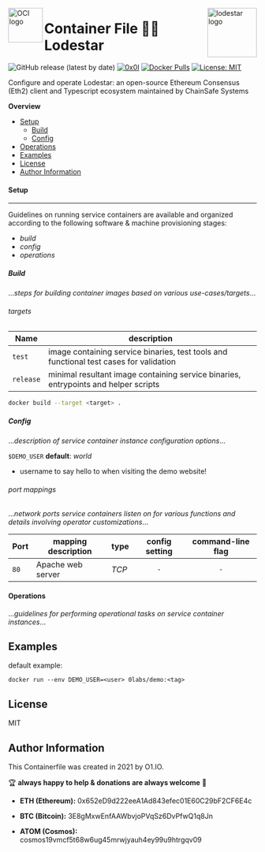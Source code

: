 <p><img src="https://avatars1.githubusercontent.com/u/12563465?s=200&v=4" alt="OCI logo" title="oci" align="left" height="70" /></p>
<p><img src="https://chainsafe.github.io/lodestar/assets/lodestar_icon_300.png" alt="lodestar logo" title="Lodestar" align="right" height="100" /></p>

Container File 🌟🔗 Lodestar
=========
![GitHub release (latest by date)](https://img.shields.io/github/v/release/0x0I/container-file-lodestar?color=yellow)
[![0x0I](https://circleci.com/gh/0x0I/container-file-lodestar.svg?style=svg)](https://circleci.com/gh/0x0I/container-file-lodestar)
[![Docker Pulls](https://img.shields.io/docker/pulls/0labs/lodestar?style=flat)](https://hub.docker.com/repository/docker/0labs/lodestar)
[![License: MIT](https://img.shields.io/badge/License-MIT-blueviolet.svg)](https://opensource.org/licenses/MIT)

Configure and operate Lodestar: an open-source Ethereum Consensus (Eth2) client and Typescript ecosystem maintained by ChainSafe Systems

**Overview**
  - [Setup](#setup)
    - [Build](#build)
    - [Config](#config)
  - [Operations](#operations)
  - [Examples](#examples)
  - [License](#license)
  - [Author Information](#author-information)

#### Setup
--------------
Guidelines on running service containers are available and organized according to the following software & machine provisioning stages:
* _build_
* _config_
* _operations_

##### Build

...*steps for building container images based on various use-cases/targets*...

###### targets

| Name  | description |
| ------------- | ------------- |
| `test`    | image containing service binaries, test tools and functional test cases for validation |
| `release` | minimal resultant image containing service binaries, entrypoints and helper scripts |

```bash
docker build --target <target> .
```

##### Config

...*description of service container instance configuration options*...

`$DEMO_USER` **default**: *world*

* username to say hello to when visiting the demo website!

###### port mappings

...*network ports service containers listen on for various functions and details involving operator customizations*...

| Port  | mapping description | type | config setting | command-line flag |
| ------------- | ------------- | ------------- | :-------------: | :-------------: |
| `80`    | Apache web server | *TCP*  | `-` | `-` |

#### Operations

...*guidelines for performing operational tasks on service container instances*...

Examples
----------------
default example:
```
docker run --env DEMO_USER=<user> 0labs/demo:<tag>
```

License
-------

MIT

Author Information
------------------

This Containerfile was created in 2021 by O1.IO.

🏆 **always happy to help & donations are always welcome** 💸

* **ETH (Ethereum):** 0x652eD9d222eeA1Ad843efec01E60C29bF2CF6E4c

* **BTC (Bitcoin):** 3E8gMxwEnfAAWbvjoPVqSz6DvPfwQ1q8Jn

* **ATOM (Cosmos):** cosmos19vmcf5t68w6ug45mrwjyauh4ey99u9htrgqv09
